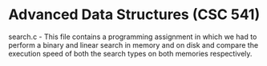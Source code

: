 # Advanced Data Structures (CSC 541)
search.c - This file contains a programming assignment in which we had to perform a binary and linear search in memory and on disk and compare the execution speed of both the search types on both memories respectively. 
